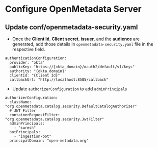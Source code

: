# Configure OpenMetadata Server

## Update conf/openmetadata-security.yaml

* Once the **Client Id**, **Client secret**, **issuer,** and the **audience** are generated, add those details in `openmetadata-security.yaml` file in the respective field.

```
authenticationConfiguration:
  provider: "okta"
  publicKey: "https://{okta_domain}/oauth2/default/v1/keys"
  authority: "{okta_domain}"
  clientId: "{Client Id}"
  callbackUrl: "http://localhost:8585/callback"
```

* Update `authorizerConfiguration` to add `adminPrincipals`

```
authorizerConfiguration:
  className: "org.openmetadata.catalog.security.DefaultCatalogAuthorizer"
  # JWT Filter
  containerRequestFilter: "org.openmetadata.catalog.security.JwtFilter"
  adminPrincipals:
    - "suresh"
  botPrincipals:
    - "ingestion-bot"
  principalDomain: "open-metadata.org"
```
